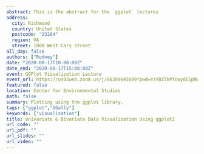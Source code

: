 ```yaml
---
abstract: This is the abstract for the `ggplot` lectures
address:
  city: Richmond
  country: United States
  postcode: "23284"
  region: VA
  street: 1000 West Cary Street
all_day: false
authors: ["Rodney"]
date: "2020-08-17T10:00:00Z"
date_end: "2020-08-17T15:00:00Z"
event: GGPlot Visualization Lecture
event_url: https://us02web.zoom.us/j/86289645889?pwd=YzVBZlhPYUwydE5pNWVhTFExSlA2Zz09
featured: false
location: Center for Environmental Studies
math: false
summary: Plotting using the ggplot library.
tags: ["ggplot","GGally"]
keywords: ["visualization"]
title: Univariate & Bivariate Data Visualization Using ggplot2
url_code: ""
url_pdf: ""
url_slides: ""
url_video: ""
---
```



